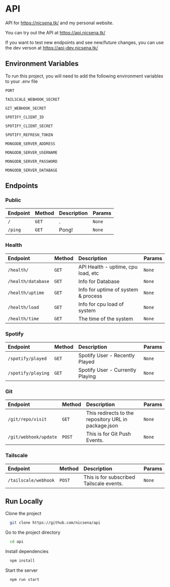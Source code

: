 
# API

API for <https://nicsena.tk/> and my personal website.

You can try out the API at <https://api.nicsena.tk/>

If you want to test new endpoints and see new/future changes, you can use the dev verson at <https://api-dev.nicsena.tk/>


## Environment Variables

To run this project, you will need to add the following environment variables to your .env file

`PORT`

`TAILSCALE_WEBHOOK_SECRET`

`GIT_WEBHOOK_SECRET` 

`SPOTIFY_CLIENT_ID` 

`SPOTIFY_CLIENT_SECRET` 

`SPOTIFY_REFRESH_TOKEN` 

`MONGODB_SERVER_ADDRESS`

`MONGODB_SERVER_USERNAME`

`MONGODB_SERVER_PASSWORD`

`MONGODB_SERVER_DATABASE`

## Endpoints

### Public

| Endpoint  | Method     | Description                | Params |
| :-------- | :------- | :------------------------- | :------- |
| `/` | `GET` | . | `None` |
| `/ping` | `GET` | Pong! | `None` |

### Health

| Endpoint  | Method     | Description                |  Params |
| :-------- | :------- | :------------------------- | :------- |
| `/health/` | `GET` | API Health - uptime, cpu load, etc | `None` |
| `/health/database` | `GET` | Info for Database | `None` |
| `/health/uptime` | `GET` | Info for uptime of system & process | `None` |
| `/health/load` | `GET` | Info for cpu load of system | `None` |
| `/health/time` | `GET` | The time of the system | `None` |

### Spotify

| Endpoint  | Method     | Description                |  Params |
| :-------- | :------- | :------------------------- | :------- |
| `/spotify/played` | `GET` | Spotify User - Recently Played | `None` |
| `/spotify/playing` | `GET` | Spotify User - Currently Playing | `None` |

### Git

| Endpoint  | Method     | Description                |  Params |
| :-------- | :------- | :------------------------- | :------- |
| `/git/repo/visit` | `GET` | This redirects to the repository URL in package.json | `None` |
| `/git/webhook/update` | `POST` | This is for Git Push Events. | `None` |

### Tailscale

| Endpoint  | Method     | Description                |  Params |
| :-------- | :------- | :------------------------- | :------- |
| `/tailscale/webhook` | `POST` | This is for subscribed Tailscale events. | `None` |

## Run Locally

Clone the project

```bash
  git clone https://github.com/nicsena/api
```

Go to the project directory

```bash
  cd api
```

Install dependencies

```bash
  npm install
```

Start the server

```bash
  npm run start
```

